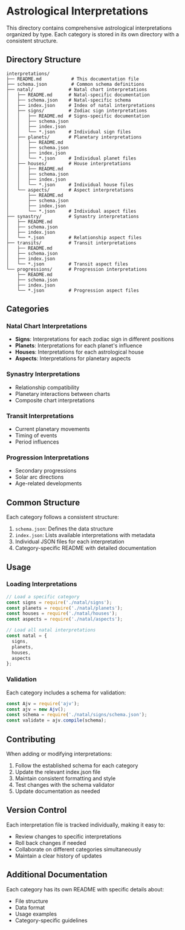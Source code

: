 # Astrological Interpretations

This directory contains comprehensive astrological interpretations organized by type. Each category is stored in its own directory with a consistent structure.

## Directory Structure

```
interpretations/
├── README.md           # This documentation file
├── schema.json         # Common schema definitions
├── natal/             # Natal chart interpretations
│   ├── README.md      # Natal-specific documentation
│   ├── schema.json    # Natal-specific schema
│   ├── index.json     # Index of natal interpretations
│   ├── signs/         # Zodiac sign interpretations
│   │   ├── README.md  # Signs-specific documentation
│   │   ├── schema.json
│   │   ├── index.json
│   │   └── *.json     # Individual sign files
│   ├── planets/       # Planetary interpretations
│   │   ├── README.md
│   │   ├── schema.json
│   │   ├── index.json
│   │   └── *.json     # Individual planet files
│   ├── houses/        # House interpretations
│   │   ├── README.md
│   │   ├── schema.json
│   │   ├── index.json
│   │   └── *.json     # Individual house files
│   └── aspects/       # Aspect interpretations
│       ├── README.md
│       ├── schema.json
│       ├── index.json
│       └── *.json     # Individual aspect files
├── synastry/          # Synastry interpretations
│   ├── README.md
│   ├── schema.json
│   ├── index.json
│   └── *.json         # Relationship aspect files
├── transits/          # Transit interpretations
│   ├── README.md
│   ├── schema.json
│   ├── index.json
│   └── *.json         # Transit aspect files
└── progressions/      # Progression interpretations
    ├── README.md
    ├── schema.json
    ├── index.json
    └── *.json         # Progression aspect files
```

## Categories

### Natal Chart Interpretations
- **Signs**: Interpretations for each zodiac sign in different positions
- **Planets**: Interpretations for each planet's influence
- **Houses**: Interpretations for each astrological house
- **Aspects**: Interpretations for planetary aspects

### Synastry Interpretations
- Relationship compatibility
- Planetary interactions between charts
- Composite chart interpretations

### Transit Interpretations
- Current planetary movements
- Timing of events
- Period influences

### Progression Interpretations
- Secondary progressions
- Solar arc directions
- Age-related developments

## Common Structure

Each category follows a consistent structure:
1. `schema.json`: Defines the data structure
2. `index.json`: Lists available interpretations with metadata
3. Individual JSON files for each interpretation
4. Category-specific README with detailed documentation

## Usage

### Loading Interpretations

```javascript
// Load a specific category
const signs = require('./natal/signs');
const planets = require('./natal/planets');
const houses = require('./natal/houses');
const aspects = require('./natal/aspects');

// Load all natal interpretations
const natal = {
  signs,
  planets,
  houses,
  aspects
};
```

### Validation

Each category includes a schema for validation:

```javascript
const Ajv = require('ajv');
const ajv = new Ajv();
const schema = require('./natal/signs/schema.json');
const validate = ajv.compile(schema);
```

## Contributing

When adding or modifying interpretations:
1. Follow the established schema for each category
2. Update the relevant index.json file
3. Maintain consistent formatting and style
4. Test changes with the schema validator
5. Update documentation as needed

## Version Control

Each interpretation file is tracked individually, making it easy to:
- Review changes to specific interpretations
- Roll back changes if needed
- Collaborate on different categories simultaneously
- Maintain a clear history of updates

## Additional Documentation

Each category has its own README with specific details about:
- File structure
- Data format
- Usage examples
- Category-specific guidelines 